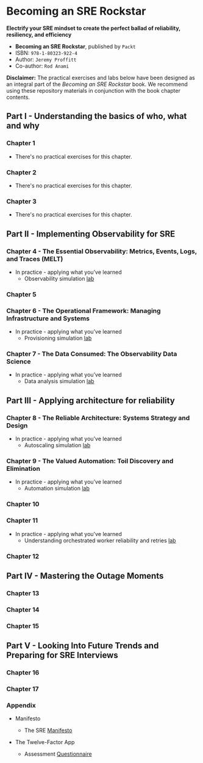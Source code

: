 # Becoming an SRE Rockstar
**Electrify your SRE mindset to create the perfect ballad of reliability, resiliency, and efficiency**

* **Becoming an SRE Rockstar**, published by `Packt`
* ISBN: `978-1-80323-922-4`
* Author: `Jeremy Proffitt`
* Co-author: `Rod Anami`

**Disclaimer:** The practical exercises and labs below have been designed as an integral part of the _Becoming an SRE Rockstar_ book. We recommend using these repository materials in conjunction with the book chapter contents.

## Part I - Understanding the basics of who, what and why

### Chapter 1

* There's no practical exercises for this chapter.

### Chapter 2

* There's no practical exercises for this chapter.

### Chapter 3

* There's no practical exercises for this chapter.

## Part II - Implementing Observability for SRE

### Chapter 4 - The Essential Observability: Metrics, Events, Logs, and Traces (MELT)

* In practice - applying what you’ve learned
  * Observability simulation [lab](./Chapter-4/observability-simulation-lab.md)

### Chapter 5

### Chapter 6 - The Operational Framework: Managing Infrastructure and Systems

* In practice - applying what you’ve learned
  * Provisioning simulation [lab](./Chapter-6/provisioning-simulation-lab.md)

### Chapter 7 - The Data Consumed: The Observability Data Science

* In practice - applying what you’ve learned
  * Data analysis simulation [lab](./Chapter-7/data-analysis-simulation-lab.md)

## Part III - Applying architecture for reliability

### Chapter 8 - The Reliable Architecture: Systems Strategy and Design

* In practice - applying what you’ve learned
  * Autoscaling simulation [lab](./Chapter-8/autoscaling-simulation-lab.md)

### Chapter 9 - The Valued Automation: Toil Discovery and Elimination

* In practice - applying what you’ve learned
  * Automation simulation [lab]()

### Chapter 10

### Chapter 11

* In practice - applying what you've learned
  * Understanding orchestrated worker reliability and retries [lab](./Chapter-11/readme.md)

### Chapter 12

## Part IV - Mastering the Outage Moments

### Chapter 13

### Chapter 14

### Chapter 15

## Part V - Looking Into Future Trends and Preparing for SRE Interviews

### Chapter 16

### Chapter 17

### Appendix

* Manifesto
  * The SRE [Manifesto](./Appendix/sre-manifesto.md)

* The Twelve-Factor App
  * Assessment [Questionnaire](./Appendix/12-factor-app-assess.md)

